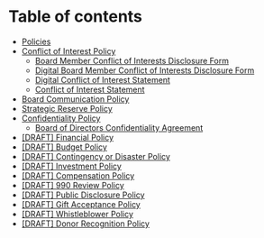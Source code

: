 # Table of contents

* [Policies](README.md)
* [Conflict of Interest Policy](conflict-of-interest-policy.md)
  * [Board Member Conflict of Interests Disclosure Form](conflict-of-interest-policy/board-member-conflict-of-interests-disclosure-form.md)
  * [Digital Board Member Conflict of Interests Disclosure Form](https://forms.monday.com/forms/41bc9a5f10faa5d53a8c49558c633d70?r=use1)
  * [Digital Conflict of Interest Statement](https://forms.monday.com/forms/9501dd91aed9008061d31455fc6cf45a?r=use1)
  * [Conflict of Interest Statement](conflict-of-interest-policy/conflict-of-interest-statement.md)
* [Board Communication Policy](board-communication-policy.md)
* [Strategic Reserve Policy](strategic-reserve-policy.md)
* [Confidentiality Policy](confidentiality-policy/README.md)
  * [Board of Directors Confidentiality Agreement](confidentiality-policy/board-of-directors-confidentiality-agreement.md)
* [\[DRAFT\] Financial Policy](financial-policy.md)
* [\[DRAFT\] Budget Policy](budget-policy.md)
* [\[DRAFT\] Contingency or Disaster Policy](contingency-or-disaster-policy.md)
* [\[DRAFT\] Investment Policy](investment-policy.md)
* [\[DRAFT\] Compensation Policy](draft-compensation-policy.md)
* [\[DRAFT\] 990 Review Policy](draft-990-review-policy.md)
* [\[DRAFT\] Public Disclosure Policy](draft-public-disclosure-policy.md)
* [\[DRAFT\] Gift Acceptance Policy](draft-gift-acceptance-policy.md)
* [\[DRAFT\] Whistleblower Policy](draft-whistleblower-policy.md)
* [\[DRAFT\] Donor Recognition Policy](draft-donor-recognition-policy.md)
